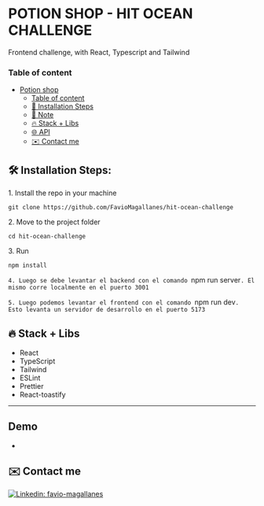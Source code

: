 # POTION SHOP - HIT OCEAN CHALLENGE

Frontend challenge, with React, Typescript and Tailwind

### Table of content

- [Potion shop](#potionshop)
  - [Table of content](#table-of-content)
  - [🚀 Installation Steps](#-installation-steps)
  - [🚩 Note](#-note)
  - [🔥 Stack + Libs](#-stack--libs)
  - [🌐 API](#-weather-api)
  - [✉️ Contact me](#️-contact-me)

<h2>🛠️ Installation Steps:</h2>

<p>1. Install the repo in your machine</p>

`git clone https://github.com/FavioMagallanes/hit-ocean-challenge`

<p>2. Move to the project folder</p>

`cd hit-ocean-challenge`

<p>3. Run</p>

`npm install`

`4. Luego se debe levantar el backend con el comando `npm run server`. El mismo corre localmente en el puerto 3001`

`5. Luego podemos levantar el frontend con el comando `npm run dev`. Esto levanta un servidor de desarrollo en el puerto 5173`

## 🔥 Stack + Libs

- React
- TypeScript
- Tailwind
- ESLint
- Prettier
- React-toastify

---

## Demo

-

## ✉️ Contact me

[![Linkedin: favio-magallanes](https://img.shields.io/badge/-favio-magallanes-blue?style=for-the-badge&logo=Linkedin&logoColor=white&logoWidth=50&link=https://www.linkedin.com/in/favio-magallanes/)](https://www.linkedin.com/in/favio-magallanes/)
